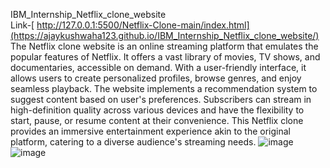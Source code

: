 IBM_Internship_Netflix_clone_website
<br/>
Link-[ http://127.0.0.1:5500/Netflix-Clone-main/index.html](https://ajaykushwaha123.github.io/IBM_Internship_Netflix_clone_website/)
<br/>
The Netflix clone website is an online streaming platform that emulates the popular features of Netflix. It offers a vast library of movies, TV shows, and documentaries, accessible on demand. With a user-friendly interface, it allows users to create personalized profiles, browse genres, and enjoy seamless playback. The website implements a recommendation system to suggest content based on user's preferences. Subscribers can stream in high-definition quality across various devices and have the flexibility to start, pause, or resume content at their convenience. This Netflix clone provides an immersive entertainment experience akin to the original platform, catering to a diverse audience's streaming needs. 
![image](https://github.com/ajaykushwaha123/IBM_Internship_Netflix_clone_website/assets/85159512/15651ac9-f48a-4367-841d-427258ee2350)
![image](https://github.com/ajaykushwaha123/IBM_Internship_Netflix_clone_website/assets/85159512/ca969861-6028-42af-bcba-833bd7bc06ea)

